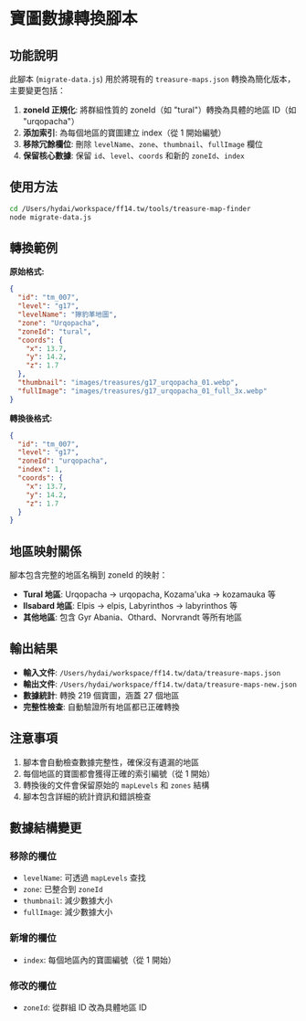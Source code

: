 # 寶圖數據轉換腳本

## 功能說明

此腳本 (`migrate-data.js`) 用於將現有的 `treasure-maps.json` 轉換為簡化版本，主要變更包括：

1. **zoneId 正規化**: 將群組性質的 zoneId（如 "tural"）轉換為具體的地區 ID（如 "urqopacha"）
2. **添加索引**: 為每個地區的寶圖建立 index（從 1 開始編號）
3. **移除冗餘欄位**: 刪除 `levelName`、`zone`、`thumbnail`、`fullImage` 欄位
4. **保留核心數據**: 保留 `id`、`level`、`coords` 和新的 `zoneId`、`index`

## 使用方法

```bash
cd /Users/hydai/workspace/ff14.tw/tools/treasure-map-finder
node migrate-data.js
```

## 轉換範例

**原始格式:**
```json
{
  "id": "tm_007",
  "level": "g17",
  "levelName": "獰豹革地圖",
  "zone": "Urqopacha",
  "zoneId": "tural",
  "coords": {
    "x": 13.7,
    "y": 14.2,
    "z": 1.7
  },
  "thumbnail": "images/treasures/g17_urqopacha_01.webp",
  "fullImage": "images/treasures/g17_urqopacha_01_full_3x.webp"
}
```

**轉換後格式:**
```json
{
  "id": "tm_007",
  "level": "g17",
  "zoneId": "urqopacha",
  "index": 1,
  "coords": {
    "x": 13.7,
    "y": 14.2,
    "z": 1.7
  }
}
```

## 地區映射關係

腳本包含完整的地區名稱到 zoneId 的映射：

- **Tural 地區**: Urqopacha → urqopacha, Kozama'uka → kozamauka 等
- **Ilsabard 地區**: Elpis → elpis, Labyrinthos → labyrinthos 等
- **其他地區**: 包含 Gyr Abania、Othard、Norvrandt 等所有地區

## 輸出結果

- **輸入文件**: `/Users/hydai/workspace/ff14.tw/data/treasure-maps.json`
- **輸出文件**: `/Users/hydai/workspace/ff14.tw/data/treasure-maps-new.json`
- **數據統計**: 轉換 219 個寶圖，涵蓋 27 個地區
- **完整性檢查**: 自動驗證所有地區都已正確轉換

## 注意事項

1. 腳本會自動檢查數據完整性，確保沒有遺漏的地區
2. 每個地區的寶圖都會獲得正確的索引編號（從 1 開始）
3. 轉換後的文件會保留原始的 `mapLevels` 和 `zones` 結構
4. 腳本包含詳細的統計資訊和錯誤檢查

## 數據結構變更

### 移除的欄位
- `levelName`: 可透過 `mapLevels` 查找
- `zone`: 已整合到 `zoneId`
- `thumbnail`: 減少數據大小
- `fullImage`: 減少數據大小

### 新增的欄位
- `index`: 每個地區內的寶圖編號（從 1 開始）

### 修改的欄位
- `zoneId`: 從群組 ID 改為具體地區 ID
